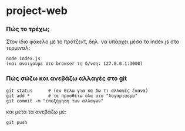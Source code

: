 # project-web

### Πώς το τρέχω;

Στον ίδιο φάκελο με το πρότζεκτ, δηλ. να υπάρχει μέσα το index.js στο τερμιναλ:
```
node index.js
(και ανοιγουμε στο browser τη δ/νση: 127.0.0.1:3000)
```

### Πώς σώζω και ανεβάζω αλλαγές στο git

```
git status      # (αν θελω για να δω τι αλλαγές έκανα)
git add *       # τα προσθέτω όλα στο "λογαριασμο"
git commit -m "επεξήγηση των αλλαγών"
```

και μετά τα ανεβάζω με:

```
git push
```
